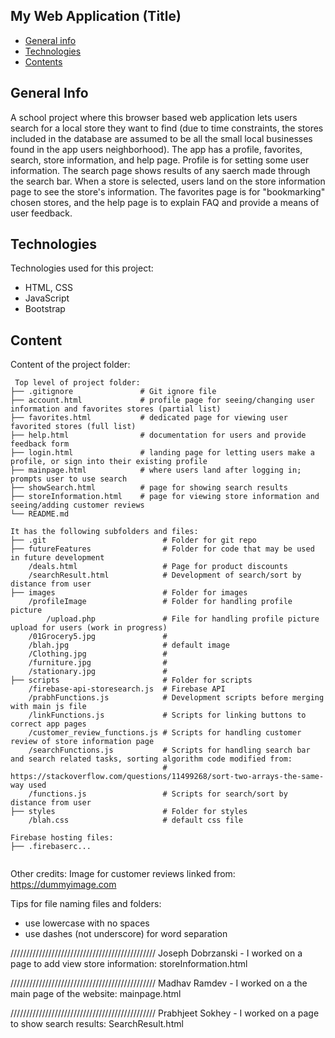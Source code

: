 ## My Web Application (Title)

* [General info](#general-info)
* [Technologies](#technologies)
* [Contents](#content)

## General Info
A school project where this browser based web application lets users search for a local store they want to find (due to time constraints, the stores included in the database are assumed to be all the small local businesses found in the app users neighborhood). The app has a profile, favorites, search, store information, and help page. Profile is for setting some user information. The search page shows results of any saerch made through the search bar. When a store is selected, users land on the store information page to see the store's information. The favorites page is for "bookmarking" chosen stores, and the help page is to explain FAQ and provide a means of user feedback.
	
## Technologies
Technologies used for this project:
* HTML, CSS
* JavaScript
* Bootstrap 
	
## Content
Content of the project folder:

```
 Top level of project folder: 
├── .gitignore               # Git ignore file
├── account.html             # profile page for seeing/changing user information and favorites stores (partial list)
├── favorites.html           # dedicated page for viewing user favorited stores (full list)
├── help.html                # documentation for users and provide feedback form
├── login.html               # landing page for letting users make a profile, or sign into their existing profile
├── mainpage.html            # where users land after logging in; prompts user to use search
├── showSearch.html          # page for showing search results
├── storeInformation.html    # page for viewing store information and seeing/adding customer reviews
└── README.md

It has the following subfolders and files:
├── .git                          # Folder for git repo
├── futureFeatures                # Folder for code that may be used in future development
    /deals.html                   # Page for product discounts
    /searchResult.html            # Development of search/sort by distance from user
├── images                        # Folder for images
    /profileImage                 # Folder for handling profile picture
        /upload.php               # File for handling profile picture upload for users (work in progress)
    /01Grocery5.jpg               # 
    /blah.jpg                     # default image
    /Clothing.jpg                 # 
    /furniture.jpg                # 
    /stationary.jpg               # 
├── scripts                       # Folder for scripts
    /firebase-api-storesearch.js  # Firebase API
    /prabhFunctions.js            # Development scripts before merging with main js file
    /linkFunctions.js             # Scripts for linking buttons to correct app pages
    /customer_review_functions.js # Scripts for handling customer review of store information page
    /searchFunctions.js           # Scripts for handling search bar and search related tasks, sorting algorithm code modified from: 
                                  #   https://stackoverflow.com/questions/11499268/sort-two-arrays-the-same-way used
    /functions.js                 # Scripts for search/sort by distance from user
├── styles                        # Folder for styles
    /blah.css                     # default css file

Firebase hosting files: 
├── .firebaserc...


```

Other credits:
Image for customer reviews linked from: https://dummyimage.com


Tips for file naming files and folders:
* use lowercase with no spaces
* use dashes (not underscore) for word separation

/\/\/\/\/\/\/\/\/\/\/\/\/\/\/\/\/\/\/\/\/\/\/\/\/\/\/\/\/\/\/\/\/\/\/\/\/\/\/\/\/\/\/\/\/\/
Joseph Dobrzanski - I worked on a page to add view store information: storeInformation.html

/\/\/\/\/\/\/\/\/\/\/\/\/\/\/\/\/\/\/\/\/\/\/\/\/\/\/\/\/\/\/\/\/\/\/\/\/\/\/\/\/\/\/\/\/\/
Madhav Ramdev - I worked on a the main page of the website: mainpage.html

/\/\/\/\/\/\/\/\/\/\/\/\/\/\/\/\/\/\/\/\/\/\/\/\/\/\/\/\/\/\/\/\/\/\/\/\/\/\/\/\/\/\/\/\/\/
Prabhjeet Sokhey - I worked on a page to show search results: SearchResult.html


